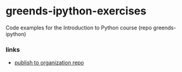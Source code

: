 # greends-ipython-exercises
Code examples for the Introduction to Python course (repo greends-ipython)

### links
* [publish to organization repo](https://stackoverflow.com/questions/67508000/how-to-publish-an-organization-repository-in-github-using-vscode)
